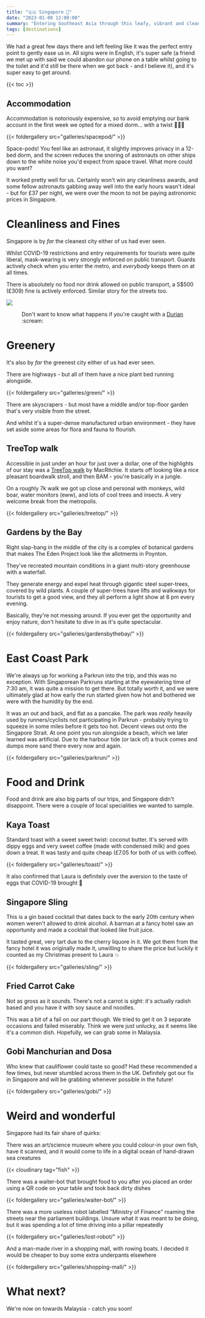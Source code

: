 ```yaml
---
title: "🇸🇬 Singapore 🌳"
date: "2023-01-08 12:00:00"
summary: "Entering Southeast Asia through this leafy, vibrant and clean city-state"
tags: [destinations]
---
```


We had a great few days there and left feeling like it was the perfect entry point to gently ease us in.
All signs were in English, it's super safe (a friend we met up with said we could abandon our phone on a table whilst going to the toilet and it'd still be there when we got back - and I believe it), and it's super easy to get around.

{{< toc >}}

## Accommodation

Accommodation is notoriously expensive, so to avoid emptying our bank account in the first week we opted for a mixed dorm... with a twist 🚀🚀🚀

{{< foldergallery src="galleries/spacepod/" >}}

Space-pods! You feel like an astronaut, it slightly improves privacy in a 12-bed dorm, and the screen reduces the snoring of astronauts on other ships down to the white noise you'd expect from space travel. What more could you want?

It worked pretty well for us. Certainly won't win any cleanliness awards, and some fellow astronauts gabbing away well into the early hours wasn't ideal - but for £37 per night, we were over the moon to not be paying astronomic prices in Singapore.

# Cleanliness and Fines

Singapore is by _far_ the cleanest city either of us had ever seen.

Whilst COVID-19 restrictions and entry requirements for tourists were quite liberal, mask-wearing is very strongly enforced on public transport. Guards actively check when you enter the metro, and _everybody_ keeps them on at all times.

There is absolutely no food nor drink allowed on public transport, a S$500 (£309) fine is actively enforced. Similar story for the streets too.

<img src="/IMG_20230106_123824.jpg" />
<figure>Don't want to know what happens if you're caught with a <a href="https://en.wikipedia.org/wiki/Durian">Durian</a> :scream:</figure>

# Greenery

It's also by _far_ the greenest city either of us had ever seen. 

There are highways - but all of them have a nice plant bed running alongside. 

{{< foldergallery src="galleries/green/" >}}

There are skyscrapers - but most have a middle and/or top-floor garden that's very visible from the street.

 And whilst it's a super-dense manufactured urban environment - they have set aside some areas for flora and fauna to flourish.

## TreeTop walk

Accessible in just under an hour for just over a dollar, one of the highlights of our stay was a [TreeTop walk](https://www.nparks.gov.sg/gardens-parks-and-nature/parks-and-nature-reserves/central-catchment-nature-reserve/treetop-walk) by MacRitchie.
It starts off looking like a nice pleasant boardwalk stroll, and then BAM - you're basically in a jungle.

On a roughly 7k walk we got up close and personal with monkeys, wild boar, water monitors (eww), and lots of cool trees and insects. A very welcome break from the metropolis.

{{< foldergallery src="galleries/treetop/" >}}

## Gardens by the Bay

Right slap-bang in the middle of the city is a complex of botanical gardens that makes The Eden Project look like the allotments in Poynton.

They've recreated mountain conditions in a giant multi-story greenhouse with a waterfall.

They generate energy and expel heat through gigantic steel super-trees, covered by wild plants. A couple of super-trees have lifts and walkways for tourists to get a good view, and they all perform a light show at 8 pm every evening.

Basically, they're not messing around. If you ever get the opportunity and enjoy nature, don't hesitate to dive in as it's quite spectacular.

{{< foldergallery src="galleries/gardensbythebay/" >}}


# East Coast Park

We're always up for working a Parkrun into the trip, and this was no exception. With Singaporean Parkruns starting at the eyewatering time of 7:30 am, it was quite a mission to get there. But totally worth it, and we were ultimately glad at how early the run started given how hot and bothered we were with the humidity by the end.

It was an out and back, and flat as a pancake. The park was *really* heavily used by runners/cyclists not participating in Parkrun - probably trying to squeeze in some miles before it gets too hot. Decent views out onto the Singapore Strait. At one point you run alongside a beach, which we later learned was artificial. Due to the harbour tide (or lack of) a truck comes and dumps more sand there every now and again.

{{< foldergallery src="galleries/parkrun/" >}}

# Food and Drink

Food and drink are also big parts of our trips, and Singapore didn't disappoint. There were a couple of local specialities we wanted to sample.

## Kaya Toast

Standard toast with a sweet sweet twist: coconut butter. It's served with dippy eggs and very sweet coffee (made with condensed milk) and goes down a treat. It was tasty and quite cheap (£7.05 for both of us with coffee).

{{< foldergallery src="galleries/toast/" >}}

It also confirmed that Laura is definitely over the aversion to the taste of eggs that COVID-19 brought :muscle: 

## Singapore Sling

This is a gin based cocktail that dates back to the early 20th century when women weren't allowed to drink alcohol. A barman at a fancy hotel saw an opportunity and made a cocktail that looked like fruit juice.

It tasted great, very tart due to the cherry liquore in it. We got them from the fancy hotel it was originally made it, unwilling to share the price but luckily it counted as my Christmas present to Laura :boom:

{{< foldergallery src="galleries/sling/" >}}

## Fried Carrot Cake

Not as gross as it sounds. There's not a carrot is sight: it's actually radish based and you have it with soy sauce and noodles.

This was a bit of a fail on our part though. We tried to get it on 3 separate occasions and failed miserably. Think we were just unlucky, as it seems like it's a common dish. Hopefully, we can grab some in Malaysia.

## Gobi Manchurian and Dosa

Who knew that cauliflower could taste so good? Had these recommended a few times, but never stumbled across them in the UK. Definitely got our fix in Singapore and will be grabbing whenever possible in the future!

{{< foldergallery src="galleries/gobi/" >}}

# Weird and wonderful

Singapore had its fair share of quirks:

There was an art/science museum where you could colour-in your own fish, have it scanned, and it would come to life in a digital ocean of hand-drawn sea creatures

{{< cloudinary tag="fish" >}}

There was a waiter-bot that brought food to you after you placed an order using a QR code on your table and took back dirty dishes

{{< foldergallery src="galleries/waiter-bot/" >}}

There was a more useless robot labelled "Ministry of Finance" roaming the streets near the parliament buildings. Unsure what it was meant to be doing, but it was spending a lot of time driving into a pillar repeatedly

{{< foldergallery src="galleries/lost-robot/" >}}

And a man-made river in a shopping mall, with rowing boats. I decided it would be cheaper to buy some extra underpants elsewhere

{{< foldergallery src="galleries/shopping-mall/" >}}

# What next?

We're now on towards Malaysia - catch you soon!